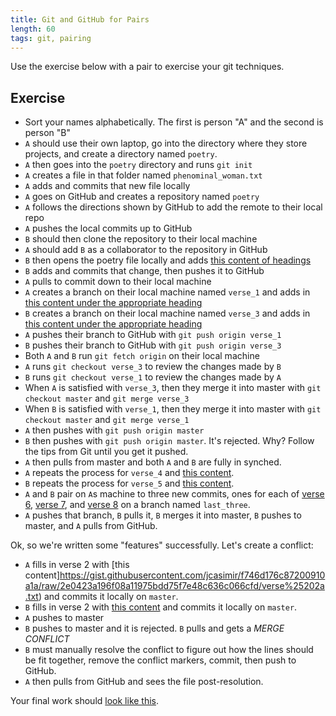 ```yaml
---
title: Git and GitHub for Pairs
length: 60
tags: git, pairing
---
```


Use the exercise below with a pair to exercise your git techniques.

## Exercise

* Sort your names alphabetically. The first is person "A" and the second is person "B"
* `A` should use their own laptop, go into the directory where they store projects,
and create a directory named `poetry`.
* `A` then goes into the `poetry` directory and runs `git init`
* `A` creates a file in that folder named `phenominal_woman.txt`
* `A` adds and commits that new file locally
* `A` goes on GitHub and creates a repository named `poetry`
* `A` follows the directions shown by GitHub to add the remote to their local repo
* `A` pushes the local commits up to GitHub
* `B` should then clone the repository to their local machine
* `A` should add `B` as a collaborator to the repository in GitHub
* `B` then opens the poetry file locally and adds [this content of headings](https://gist.githubusercontent.com/jcasimir/95be7c57e8e027642532/raw/9e57299977273e4b6e4f1073c6b5d37bab842930/headings.txt)
* `B` adds and commits that change, then pushes it to GitHub
* `A` pulls to commit down to their local machine
* `A` creates a branch on their local machine named `verse_1` and adds in [this content under the appropriate heading](https://gist.githubusercontent.com/jcasimir/0d6939ccf64601be374d/raw/55cad33533d63ae14b8a7ef3781fe2d603f75ab6/verse%25201.txt)
* `B` creates a branch on their local machine named `verse_3` and adds in [this content under the appropriate heading](https://gist.githubusercontent.com/jcasimir/1e85576d1435525d2ddf/raw/c307ef3d5889f4b1e11e7217644717a1e0e32299/verse%25203.txt)
* `A` pushes their branch to GitHub with `git push origin verse_1`
* `B` pushes their branch to GitHub with `git push origin verse_3`
* Both `A` and `B` run `git fetch origin` on their local machine
* `A` runs `git checkout verse_3` to review the changes made by `B`
* `B` runs `git checkout verse_1` to review the changes made by `A`
* When `A` is satisfied with `verse_3`, then they merge it into master with `git checkout master` and `git merge verse_3`
* When `B` is satisfied with `verse_1`, then they merge it into master with `git checkout master` and `git merge verse_1`
* `A` then pushes with `git push origin master`
* `B` then pushes with `git push origin master`. It's rejected. Why? Follow the tips from Git until you get it pushed.
* `A` then pulls from master and both `A` and `B` are fully in synched.
* `A` repeats the process for `verse_4` and [this content](https://gist.githubusercontent.com/jcasimir/d1b1d25db859e6ba3b9d/raw/d52f89f839314e0b6ae688f73e2e8c0b8a392a02/verse%25204.txt).
* `B` repeats the process for `verse_5` and [this content](https://gist.githubusercontent.com/jcasimir/ae3706dfaaa6affb7e36/raw/45312ba210227fffc0051731049fac5914254a5b/verse%25205.txt).
* `A` and `B` pair on `A`s machine to three new commits, ones for each of [verse 6](https://gist.githubusercontent.com/jcasimir/89a12acb0ecc84f8ea4b/raw/7c8c45ca4558ea818edc05fd1b4c2940d764bbd6/verse%25206.txt), [verse 7](https://gist.githubusercontent.com/jcasimir/c61302bf832b16d14575/raw/24a2a8311364c7295d019514629f53a7c72fab6b/verse%25207.txt), and [verse 8](https://gist.githubusercontent.com/jcasimir/9cddb2e0bc0f83e946f3/raw/2155457640c278b00eab4f2f08f0044247a1a10f/verse%25208.txt) on a branch named `last_three`.
* `A` pushes that branch, `B` pulls it, `B` merges it into master, `B` pushes to master, and `A` pulls from GitHub.

Ok, so we're written some "features" successfully. Let's create a conflict:

* `A` fills in verse 2 with [this content]https://gist.githubusercontent.com/jcasimir/f746d176c87200910a1a/raw/2e0423a196f08a11975bdd75f7e48c636c066cfd/verse%25202a.txt) and commits it locally on `master`.
* `B` fills in verse 2 with [this content](https://gist.githubusercontent.com/jcasimir/51c4f98d17965f180498/raw/f48f891600adeb648af1d5e50e95b49b92309e08/verse%25202b.txt) and commits it locally on `master`.
* `A` pushes to master
* `B` pushes to master and it is rejected. `B` pulls and gets a *MERGE CONFLICT*
* `B` must manually resolve the conflict to figure out how the lines should be fit together, remove the conflict markers, commit, then push to GitHub.
* `A` then pulls from GitHub and sees the file post-resolution.

Your final work should [look like this](https://gist.githubusercontent.com/jcasimir/23f378e26416560e47a8/raw/aaa3f2848b3c7d1c7cc091c394068599d3588c90/gistfile1.txt).

